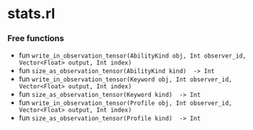 # stats.rl


### Free functions

* fun `write_in_observation_tensor(AbilityKind obj, Int observer_id, Vector<Float> output, Int index) `
* fun `size_as_observation_tensor(AbilityKind kind)  -> Int`
* fun `write_in_observation_tensor(Keyword obj, Int observer_id, Vector<Float> output, Int index) `
* fun `size_as_observation_tensor(Keyword kind)  -> Int`
* fun `write_in_observation_tensor(Profile obj, Int observer_id, Vector<Float> output, Int index) `
* fun `size_as_observation_tensor(Profile kind)  -> Int`
